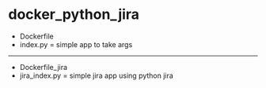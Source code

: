 # docker_python_jira

* Dockerfile
* index.py = simple app to take args

<hr>

* Dockerfile_jira
* jira_index.py = simple jira app using python jira


